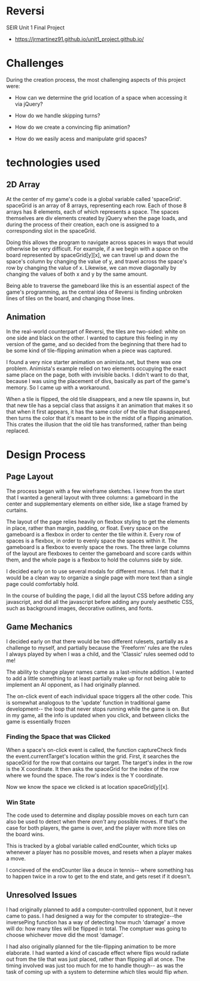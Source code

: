 # Reversi
SEIR Unit 1 Final Project

- https://jrmartinez91.github.io/unit1_project.github.io/

# Challenges

During the creation process, the most challenging aspects of this project were:

- How can we determine the grid location of a space when accessing it via jQuery?

- How do we handle skipping turns?

- How do we create a convincing flip animation?

- How do we easily acess and manipulate grid spaces?

# technologies used

## 2D Array

At the center of my game's code is a global variable called 'spaceGrid'. spaceGrid is an array of 8 arrays, representing each row. Each of those 8 arrays has 8 elements, each of which represents a space. The spaces themselves are div elements created by jQuery when the page loads, and during the process of their creation, each one is assigned to a corresponding slot in the spaceGrid.

Doing this allows the program to navigate across spaces in ways that would otherwise be very difficult. For example, if a we begin with a space on the board represented by spaceGrid[y][x], we can travel up and down the space's column by changing the value of y, and travel across the space's row by changing the value of x. Likewise, we can move diagonally by changing the values of both x and y by the same amount.

Being able to traverse the gameboard like this is an essential aspect of the game's programming, as the central idea of Reversi is finding unbroken lines of tiles on the board, and changing those lines. 

## Animation

In the real-world counterpart of Reversi, the tiles are two-sided: white on one side and black on the other. I wanted to capture this feeling in my version of the game, and so decided from the beginning that there had to be some kind of tile-flipping animation when a piece was captured.

I found a very nice starter animation on animista.net, but there was one problem. Animista's example relied on two elements occupying the exact same place on the page, both with invisible backs. I didn't want to do that, because I was using the placement of divs, basically as part of the game's memory. So I came up with a workaround.

When a tile is flipped, the old tile disappears, and a new tile spawns in, but that new tile has a sepcial class that assigns it an animation that makes it so that when it first appears, it has the same color of the tile that disappeared, then turns the color that it's meant to be in the midst of a flipping animation. This crates the illusion that the old tile has transformed, rather than being replaced.

# Design Process

## Page Layout
The process began with a few wireframe sketches. I knew from the start that I wanted a general layout with three columns: a gameboard in the center and supplementary elements on either side, like a stage framed by curtains.

The layout of the page relies heavily on flexbox styling to get the elements in place, rather than margin, padding, or float. Every space on the gameboard is a flexbox in order to center the tile within it. Every row of spaces is a flexbox, in order to evenly space the spaces within it. The gameboard is a flexbox to evenly space the rows. The three large columns of the layout are flexboxes to center the gameboard and score cards within them, and the whole page is a flexbox to hold the columns side by side.

I decided early on to use several modals for different menus. I felt that it would be a clean way to organize a single page with more text than a single page could comfortably hold.

In the course of building the page, I did all the layout CSS before adding any javascript, and did all the javascript before adding any purely aesthetic CSS, such as background images, decorative outlines, and fonts.

## Game Mechanics
I decided early on that there would be two different rulesets, partially as a challenge to myself, and partially because the 'Freeform' rules are the rules I always played by when I was a child, and the 'Classic' rules seemed odd to me!

The ability to change player names came as a last-minute addition. I wanted to add a little something to at least partially make up for not being able to implement an AI opponent, as I had originally planned.

The on-click event of each individual space triggers all the other code. This is somewhat analogous to the 'update' function in traditional game development-- the loop that never stops running while the game is on. But in my game, all the info is updated when you click, and between clicks the game is essentially frozen

### Finding the Space that was Clicked

When a space's on-click event is called, the function captureCheck finds the event.currentTarget's location within the grid. First, it searches the spaceGrid for the row that contains our target. The target's index in the row is the X coordinate. It then asks the spaceGrid for the index of the row where we found the space. The row's index is the Y coordinate.

Now we know the space we clicked is at location spaceGrid[y][x].

### Win State

The code used to determine and display possible moves on each turn can also be used to detect when there *aren't* any possible moves. If that's the case for both players, the game is over, and the player with more tiles on the board wins.

This is tracked by a global variable called endCounter, which ticks up whenever a player has no possible moves, and resets when a player makes a move.

I concieved of the endCounter like a deuce in tennis-- where something has to happen twice in a row to get to the end state, and gets reset if it doesn't.

## Unresolved Issues

I had originally planned to add a computer-controlled opponent, but it never came to pass. I had designed a way for the computer to strategize--the inversePing function has a way of detecting how much 'damage' a move will do: how many tiles will be flipped in total. The comptuer was going to choose whichever move did the most 'damage'.

I had also originally planned for the tile-flipping animation to be more elaborate. I had wanted a kind of cascade effect where flips would radiate out from the tile that was just placed, rather than flipping all at once. The timing involved was just too much for me to handle though-- as was the task of coming up with a system to determine *which* tiles would flip *when*.



